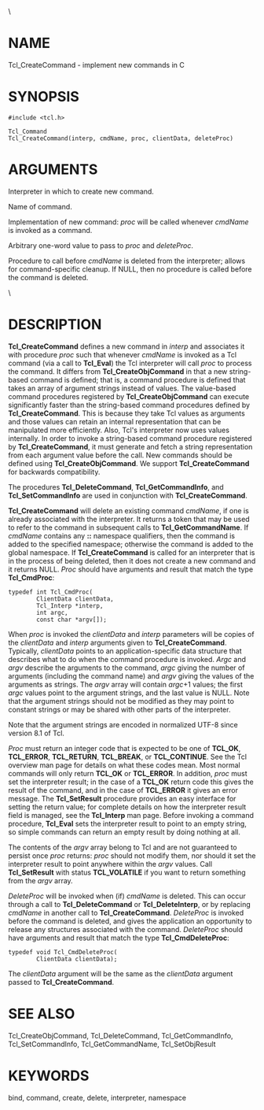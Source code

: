\

# NAME

Tcl_CreateCommand - implement new commands in C

# SYNOPSIS

    #include <tcl.h>

    Tcl_Command
    Tcl_CreateCommand(interp, cmdName, proc, clientData, deleteProc)

# ARGUMENTS

Interpreter in which to create new command.

Name of command.

Implementation of new command: *proc* will be called whenever *cmdName*
is invoked as a command.

Arbitrary one-word value to pass to *proc* and *deleteProc*.

Procedure to call before *cmdName* is deleted from the interpreter;
allows for command-specific cleanup. If NULL, then no procedure is
called before the command is deleted.

\

# DESCRIPTION

**Tcl_CreateCommand** defines a new command in *interp* and associates
it with procedure *proc* such that whenever *cmdName* is invoked as a
Tcl command (via a call to **Tcl_Eval**) the Tcl interpreter will call
*proc* to process the command. It differs from **Tcl_CreateObjCommand**
in that a new string-based command is defined; that is, a command
procedure is defined that takes an array of argument strings instead of
values. The value-based command procedures registered by
**Tcl_CreateObjCommand** can execute significantly faster than the
string-based command procedures defined by **Tcl_CreateCommand**. This
is because they take Tcl values as arguments and those values can retain
an internal representation that can be manipulated more efficiently.
Also, Tcl\'s interpreter now uses values internally. In order to invoke
a string-based command procedure registered by **Tcl_CreateCommand**, it
must generate and fetch a string representation from each argument value
before the call. New commands should be defined using
**Tcl_CreateObjCommand**. We support **Tcl_CreateCommand** for backwards
compatibility.

The procedures **Tcl_DeleteCommand**, **Tcl_GetCommandInfo**, and
**Tcl_SetCommandInfo** are used in conjunction with
**Tcl_CreateCommand**.

**Tcl_CreateCommand** will delete an existing command *cmdName*, if one
is already associated with the interpreter. It returns a token that may
be used to refer to the command in subsequent calls to
**Tcl_GetCommandName**. If *cmdName* contains any **::** namespace
qualifiers, then the command is added to the specified namespace;
otherwise the command is added to the global namespace. If
**Tcl_CreateCommand** is called for an interpreter that is in the
process of being deleted, then it does not create a new command and it
returns NULL. *Proc* should have arguments and result that match the
type **Tcl_CmdProc**:

    typedef int Tcl_CmdProc(
            ClientData clientData,
            Tcl_Interp *interp,
            int argc,
            const char *argv[]);

When *proc* is invoked the *clientData* and *interp* parameters will be
copies of the *clientData* and *interp* arguments given to
**Tcl_CreateCommand**. Typically, *clientData* points to an
application-specific data structure that describes what to do when the
command procedure is invoked. *Argc* and *argv* describe the arguments
to the command, *argc* giving the number of arguments (including the
command name) and *argv* giving the values of the arguments as strings.
The *argv* array will contain *argc*+1 values; the first *argc* values
point to the argument strings, and the last value is NULL. Note that the
argument strings should not be modified as they may point to constant
strings or may be shared with other parts of the interpreter.

Note that the argument strings are encoded in normalized UTF-8 since
version 8.1 of Tcl.

*Proc* must return an integer code that is expected to be one of
**TCL_OK**, **TCL_ERROR**, **TCL_RETURN**, **TCL_BREAK**, or
**TCL_CONTINUE**. See the Tcl overview man page for details on what
these codes mean. Most normal commands will only return **TCL_OK** or
**TCL_ERROR**. In addition, *proc* must set the interpreter result; in
the case of a **TCL_OK** return code this gives the result of the
command, and in the case of **TCL_ERROR** it gives an error message. The
**Tcl_SetResult** procedure provides an easy interface for setting the
return value; for complete details on how the interpreter result field
is managed, see the **Tcl_Interp** man page. Before invoking a command
procedure, **Tcl_Eval** sets the interpreter result to point to an empty
string, so simple commands can return an empty result by doing nothing
at all.

The contents of the *argv* array belong to Tcl and are not guaranteed to
persist once *proc* returns: *proc* should not modify them, nor should
it set the interpreter result to point anywhere within the *argv*
values. Call **Tcl_SetResult** with status **TCL_VOLATILE** if you want
to return something from the *argv* array.

*DeleteProc* will be invoked when (if) *cmdName* is deleted. This can
occur through a call to **Tcl_DeleteCommand** or **Tcl_DeleteInterp**,
or by replacing *cmdName* in another call to **Tcl_CreateCommand**.
*DeleteProc* is invoked before the command is deleted, and gives the
application an opportunity to release any structures associated with the
command. *DeleteProc* should have arguments and result that match the
type **Tcl_CmdDeleteProc**:

    typedef void Tcl_CmdDeleteProc(
            ClientData clientData);

The *clientData* argument will be the same as the *clientData* argument
passed to **Tcl_CreateCommand**.

# SEE ALSO

Tcl_CreateObjCommand, Tcl_DeleteCommand, Tcl_GetCommandInfo,
Tcl_SetCommandInfo, Tcl_GetCommandName, Tcl_SetObjResult

# KEYWORDS

bind, command, create, delete, interpreter, namespace
